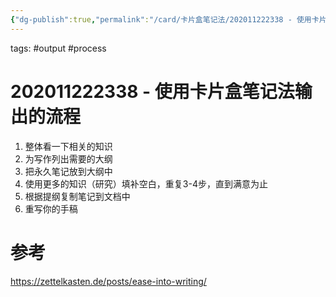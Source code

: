 ```yaml
---
{"dg-publish":true,"permalink":"/card/卡片盒笔记法/202011222338 - 使用卡片盒笔记法输出的流程/","dgPassFrontmatter":true,"noteIcon":"2"}
---
```


tags: #output #process

# 202011222338 - 使用卡片盒笔记法输出的流程
1. 整体看一下相关的知识
2. 为写作列出需要的大纲
3. 把永久笔记放到大纲中
4. 使用更多的知识（研究）填补空白，重复3-4步，直到满意为止
5. 根据提纲复制笔记到文档中
6. 重写你的手稿


# 参考
https://zettelkasten.de/posts/ease-into-writing/